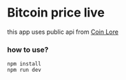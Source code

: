 # Bitcoin price live

this app uses public api from [Coin Lore](https://www.coinlore.com/cryptocurrency-data-api)

### how to use?
`npm install`   
`npm run dev`
